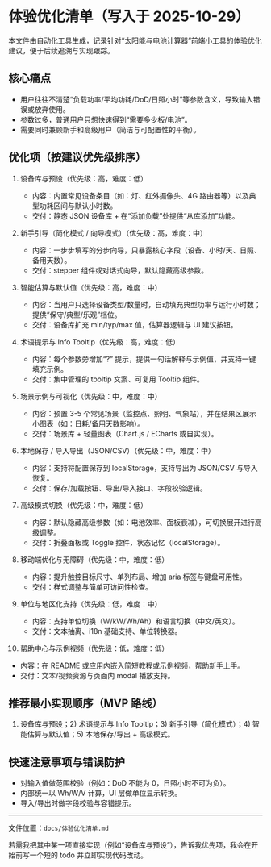 # 体验优化清单（写入于 2025-10-29）

本文件由自动化工具生成，记录针对“太阳能与电池计算器”前端小工具的体验优化建议，便于后续追溯与实现跟踪。

## 核心痛点
- 用户往往不清楚“负载功率/平均功耗/DoD/日照小时”等参数含义，导致输入错误或放弃使用。
- 参数过多，普通用户只想快速得到“需要多少板/电池”。
- 需要同时兼顾新手和高级用户（简洁与可配置性的平衡）。

## 优化项（按建议优先级排序）

1. 设备库与预设（优先级：高，难度：低）
   - 内容：内置常见设备条目（如：灯、红外摄像头、4G 路由器等）以及典型功耗区间与默认小时数。
   - 交付：静态 JSON 设备库 + 在“添加负载”处提供“从库添加”功能。

2. 新手引导（简化模式 / 向导模式）（优先级：高，难度：中）
   - 内容：一步步填写的分步向导，只暴露核心字段（设备、小时/天、日照、备用天数）。
   - 交付：stepper 组件或对话式向导，默认隐藏高级参数。

3. 智能估算与默认值（优先级：高，难度：中）
   - 内容：当用户只选择设备类型/数量时，自动填充典型功率与运行小时数；提供“保守/典型/乐观”档位。
   - 交付：设备库扩充 min/typ/max 值，估算器逻辑与 UI 建议按钮。

4. 术语提示与 Info Tooltip（优先级：高，难度：低）
   - 内容：每个参数旁增加“?” 提示，提供一句话解释与示例值，并支持一键填充示例。
   - 交付：集中管理的 tooltip 文案、可复用 Tooltip 组件。

5. 场景示例与可视化（优先级：中，难度：中）
   - 内容：预置 3-5 个常见场景（监控点、照明、气象站），并在结果区展示小图表（如：日耗/备用天数影响）。
   - 交付：场景库 + 轻量图表（Chart.js / ECharts 或自实现）。

6. 本地保存 / 导入导出（JSON/CSV）（优先级：中，难度：中）
   - 内容：支持将配置保存到 localStorage，支持导出为 JSON/CSV 与导入恢复。
   - 交付：保存/加载按钮、导出/导入接口、字段校验逻辑。

7. 高级模式切换（优先级：中，难度：低）
   - 内容：默认隐藏高级参数（如：电池效率、面板衰减），可切换展开进行高级调整。
   - 交付：折叠面板或 Toggle 控件，状态记忆（localStorage）。

8. 移动端优化与无障碍（优先级：中，难度：低）
   - 内容：提升触控目标尺寸、单列布局、增加 aria 标签与键盘可用性。
   - 交付：样式调整与简单可访问性检查。

9. 单位与地区化支持（优先级：低，难度：中）
   - 内容：支持单位切换（W/kW/Wh/Ah）和语言切换（中文/英文）。
   - 交付：文本抽离、i18n 基础支持、单位转换器。

10. 帮助中心与示例视频（优先级：低，难度：低）
   - 内容：在 README 或应用内嵌入简短教程或示例视频，帮助新手上手。
   - 交付：文本/视频资源与页面内 modal 播放支持。

## 推荐最小实现顺序（MVP 路线）
1) 设备库与预设；2) 术语提示与 Info Tooltip；3) 新手引导（简化模式）；4) 智能估算与默认值；5) 本地保存/导出 + 高级模式。

## 快速注意事项与错误防护
- 对输入值做范围校验（例如：DoD 不能为 0，日照小时不可为负）。
- 内部统一以 Wh/W/V 计算，UI 层做单位显示转换。
- 导入/导出时做字段校验与容错提示。

---

文件位置：`docs/体验优化清单.md`

若需我把其中某一项直接实现（例如“设备库与预设”），告诉我优先项，我会在开始前写一个短的 todo 并立即实现代码改动。
